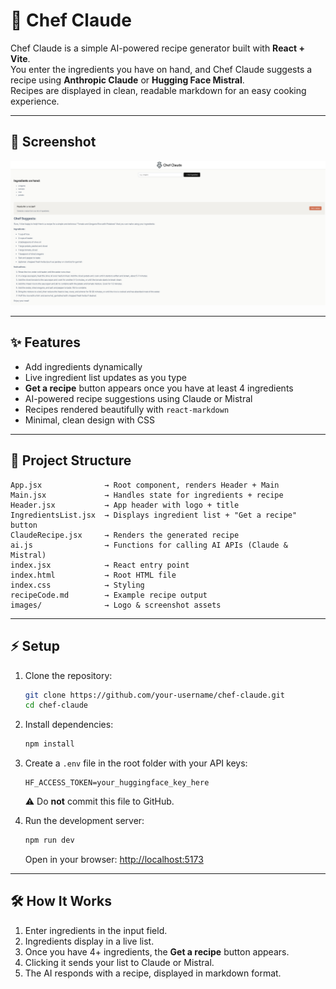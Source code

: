# 🍳 Chef Claude

Chef Claude is a simple AI-powered recipe generator built with **React + Vite**.  
You enter the ingredients you have on hand, and Chef Claude suggests a recipe using **Anthropic Claude** or **Hugging Face Mistral**.  
Recipes are displayed in clean, readable markdown for an easy cooking experience.

---

## 📸 Screenshot

![Chef Claude Screenshot](./images/screenshot.png)

---

## ✨ Features

- Add ingredients dynamically
- Live ingredient list updates as you type
- **Get a recipe** button appears once you have at least 4 ingredients
- AI-powered recipe suggestions using Claude or Mistral
- Recipes rendered beautifully with `react-markdown`
- Minimal, clean design with CSS

---

## 📂 Project Structure

```
App.jsx              → Root component, renders Header + Main
Main.jsx             → Handles state for ingredients + recipe
Header.jsx           → App header with logo + title
IngredientsList.jsx  → Displays ingredient list + "Get a recipe" button
ClaudeRecipe.jsx     → Renders the generated recipe
ai.js                → Functions for calling AI APIs (Claude & Mistral)
index.jsx            → React entry point
index.html           → Root HTML file
index.css            → Styling
recipeCode.md        → Example recipe output
images/              → Logo & screenshot assets
```

---

## ⚡ Setup

1. Clone the repository:
   ```bash
   git clone https://github.com/your-username/chef-claude.git
   cd chef-claude
   ```

2. Install dependencies:
   ```bash
   npm install
   ```

3. Create a `.env` file in the root folder with your API keys:
   ```env
   HF_ACCESS_TOKEN=your_huggingface_key_here
   ```
   ⚠️ Do **not** commit this file to GitHub.

4. Run the development server:
   ```bash
   npm run dev
   ```
   Open in your browser: [http://localhost:5173](http://localhost:5173)

---

## 🛠 How It Works

1. Enter ingredients in the input field.  
2. Ingredients display in a live list.  
3. Once you have 4+ ingredients, the **Get a recipe** button appears.  
4. Clicking it sends your list to Claude or Mistral.  
5. The AI responds with a recipe, displayed in markdown format.

